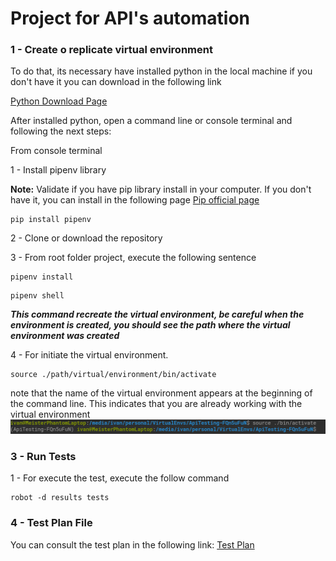 # Project for API's automation

### 1 - Create o replicate virtual environment

To do that, its necessary have installed python in the local machine if you don't have it you can download in the following link

[Python Download Page](https://www.python.org/downloads/)

After installed python, open a command line or console terminal and following the next steps:

From console terminal

1 - Install pipenv library

**Note:** Validate if you have pip library install in your computer. If you don't have it, you can install in the following page [Pip official page](https://pypi.org/project/pip/)

```
pip install pipenv
```

2 - Clone or download the repository

3 - From root folder project, execute the following sentence
```
pipenv install
```
```
pipenv shell
```
**_This command recreate the virtual environment, be careful when the environment is created, you should see the path where the virtual environment was created_**

4 - For initiate the virtual environment.

```
source ./path/virtual/environment/bin/activate
```
note that the name of the virtual environment appears at the beginning of the command line. This indicates that you are already working with the virtual environment 
![img.png](img.png)

### 3 - Run Tests ###

1 - For execute the test, execute the follow command
```
robot -d results tests
```

### 4 - Test Plan File ###

You can consult the test plan in the following link: [Test Plan](./PLAN%20DE%20PRUEBAS%20-%20API.pdf)